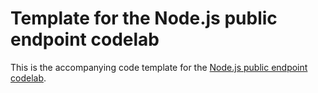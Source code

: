 # Template for the Node.js public endpoint codelab

This is the accompanying code template for the [Node.js public endpoint codelab](https://codelabs.awala.network/codelabs/nodejs-pong/).
